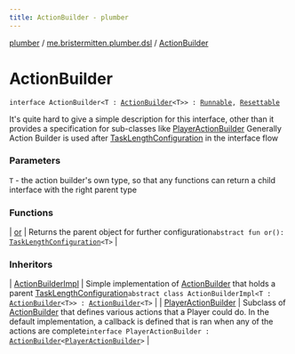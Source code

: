 ```yaml
---
title: ActionBuilder - plumber
---
```


[plumber](../../index.html) / [me.bristermitten.plumber.dsl](../index.html) / [ActionBuilder](./index.html)

# ActionBuilder

`interface ActionBuilder<T : `[`ActionBuilder`](./index.html)`<T>> : `[`Runnable`](https://docs.oracle.com/javase/6/docs/api/java/lang/Runnable.html)`, `[`Resettable`](../../me.bristermitten.plumber.struct/-resettable/index.html)

It's quite hard to give a simple description for this interface, other than it provides
a specification for sub-classes like [PlayerActionBuilder](../-player-action-builder/index.html)
Generally Action Builder is used after [TaskLengthConfiguration](../-task-length-configuration/index.html) in the interface flow

### Parameters

`T` - the action builder's own type, so that any functions can return a child interface with the right parent type

### Functions

| [or](or.html) | Returns the parent object for further configuration`abstract fun or(): `[`TaskLengthConfiguration`](../-task-length-configuration/index.html)`<T>` |

### Inheritors

| [ActionBuilderImpl](../../me.bristermitten.plumber.dsl.implementation/-action-builder-impl/index.html) | Simple implementation of [ActionBuilder](./index.html) that holds a parent [TaskLengthConfiguration](../-task-length-configuration/index.html)`abstract class ActionBuilderImpl<T : `[`ActionBuilder`](./index.html)`<T>> : `[`ActionBuilder`](./index.html)`<T>` |
| [PlayerActionBuilder](../-player-action-builder/index.html) | Subclass of [ActionBuilder](./index.html) that defines various actions that a Player could do. In the default implementation, a callback is defined that is ran when any of the actions are complete`interface PlayerActionBuilder : `[`ActionBuilder`](./index.html)`<`[`PlayerActionBuilder`](../-player-action-builder/index.html)`>` |

